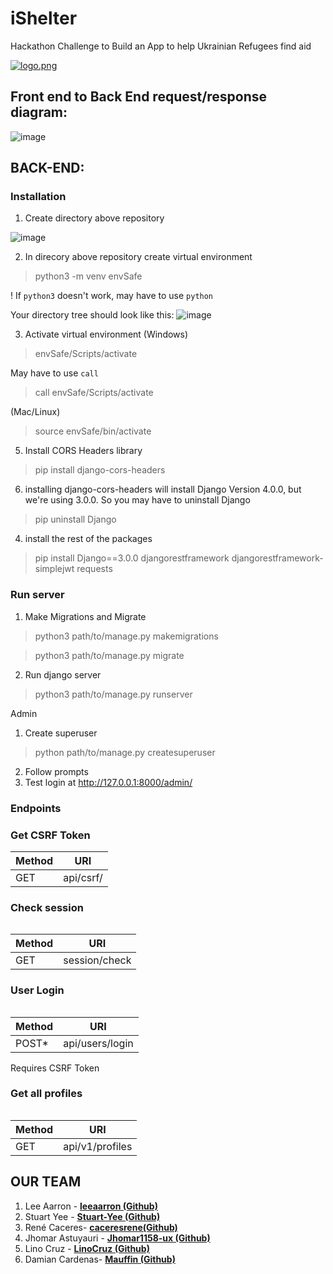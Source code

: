 # iShelter
Hackathon Challenge to Build an App to help Ukrainian Refugees find aid

[![logo.png](https://i.postimg.cc/T2z9mYrR/readme.png)](https://postimg.cc/G9jGnR7N)

<h2>Front end to Back End request/response diagram:</h2>

![image](https://user-images.githubusercontent.com/75331586/175826089-a347086b-1bef-4e9f-af63-ddb56b860e91.png)

<h2>BACK-END:</h2>
<h3>Installation</h3>

1) Create directory above repository

![image](https://user-images.githubusercontent.com/75331586/175826024-b2789bd3-e51a-4362-8b67-56a3e88d7980.png)


2) In direcory above repository create virtual environment
> python3 -m venv envSafe

! If `python3` doesn't work, may have to use `python`

Your directory tree should look like this:
![image](https://user-images.githubusercontent.com/75331586/175825979-ce3f90c1-c547-4d7c-bb2d-a9bfd2acb01e.png)

3) Activate virtual environment 
(Windows)
> envSafe/Scripts/activate

May have to use `call`
> call envSafe/Scripts/activate

(Mac/Linux)
> source envSafe/bin/activate
5) Install CORS Headers library
>pip install django-cors-headers

6) installing django-cors-headers will install Django Version 4.0.0, but we're using 3.0.0. So you may have to uninstall Django
>pip uninstall Django

4) install the rest of the packages
>pip install Django==3.0.0 djangorestframework djangorestframework-simplejwt requests

<h3>Run server</h3>

1) Make Migrations and Migrate
> python3 path/to/manage.py makemigrations

> python3 path/to/manage.py migrate

2) Run django server
> python3 path/to/manage.py runserver

Admin
1) Create superuser
> python path/to/manage.py createsuperuser
2) Follow prompts
3) Test login at http://127.0.0.1:8000/admin/

<h3>Endpoints</h3>

<h3>Get CSRF Token</h3>
<table>
    <thead>
        <tr>
            <th>Method</th><th>URI</th>
        </tr>
    </thead>
    <tbody>
        <tr>
            <td>GET</td><td>api/csrf/</td>
        </tr>
    </tbody>
<table>

<h3>Check session</h3>
<table>
    <thead>
        <tr>
            <th>Method</th><th>URI</th>
        </tr>
    </thead>
    <tbody>
        <tr>
            <td>GET</td><td>session/check</td>
        </tr>
    </tbody>
<table>

<h3>User Login</h3>
<table>
    <thead>
        <tr>
            <th>Method</th><th>URI</th>
        </tr>
    </thead>
    <tbody>
        <tr>
            <td>POST*</td><td>api/users/login</td>
        </tr>
    </tbody>
<table>
Requires CSRF Token

<h3>Get all profiles</h3>
<table>
    <thead>
        <tr>
            <th>Method</th><th>URI</th>
        </tr>
    </thead>
    <tbody>
        <tr>
            <td>GET</td><td>api/v1/profiles</td>
        </tr>
    </tbody>
<table>

<h2>OUR TEAM</h2>

1. Lee Aarron - **[leeaarron (Github)](https://github.com/leeaarron)**
2. Stuart Yee - **[Stuart-Yee (Github)](https://github.com/Stuart-Yee)**
3. René Caceres- **[caceresrene(Github)](https://github.com/caceresrene)**
4. Jhomar Astuyauri - **[Jhomar1158-ux (Github)](https://github.com/Jhomar1158-ux)**
5. Lino Cruz - **[LinoCruz (Github)](https://github.com/LinoCruz)**
6. Damian Cardenas- **[Mauffin (Github)](https://github.com/Mauffin)**

